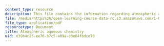 ```yaml
---
content_type: resource
description: This file contains the information regarding atmospheric aqueous chemistry.
file: /media/https%3A/open-learning-course-data-rc.s3.amazonaws.com/1-84j-atmospheric-chemistry-fall-2013/e39b4c25ee76b7c5a09ae0e64fbdce70_MIT1_84JF13_Lec15_aqueus.pdf
file_type: application/pdf
resourcetype: Document
title: Atmospheric aqueous chemistry
uid: e39b4c25-ee76-b7c5-a09a-e0e64fbdce70
---
```

